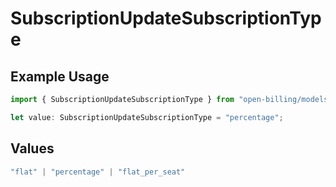 # SubscriptionUpdateSubscriptionType

## Example Usage

```typescript
import { SubscriptionUpdateSubscriptionType } from "open-billing/models/operations";

let value: SubscriptionUpdateSubscriptionType = "percentage";
```

## Values

```typescript
"flat" | "percentage" | "flat_per_seat"
```